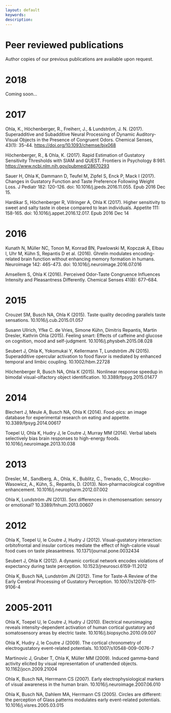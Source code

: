 ```yaml
---
layout: default
keywords:
description:  
---
```

# Peer reviewed publications
Author copies of our previous publications are available upon request.

# 2018
Coming soon...

# 2017
Ohla, K., Höchenberger, R., Freiherr, J., & Lundström, J. N. (2017). Superadditive and Subadditive Neural Processing of Dynamic Auditory-Visual Objects in the Presence of Congruent Odors. Chemical Senses, 43(1): 35-44. https://doi.org/10.1093/chemse/bjx068

Höchenberger, R., & Ohla, K. (2017). Rapid Estimation of Gustatory Sensitivity Thresholds with SIAM and QUEST. Frontiers in Psychology 8:981. https://www.ncbi.nlm.nih.gov/pubmed/28670293

Sauer H, Ohla K, Dammann D, Teufel M, Zipfel S, Enck P, Mack I (2017). Changes in Gustatory Function and Taste Preference Following Weight Loss. J Pediatr 182: 120-126. doi: 10.1016/j.jpeds.2016.11.055. Epub 2016 Dec 15.

Hardikar S, Höchenberger R, Villringer A, Ohla K (2017). Higher sensitivity to sweet and salty taste in obese compared to lean individuals. Appetite 111: 158-165. doi: 10.1016/j.appet.2016.12.017. Epub 2016 Dec 14

# 2016
Kunath N, Müller NC, Tonon M, Konrad BN, Pawlowski M, Kopczak A, Elbau I, Uhr M, Kühn S, Repantis D et al. (2016). Ghrelin modulates encoding-related brain function without enhancing memory formation in humans. Neuroimage 142: 465-473. doi: 10.1016/j.neuroimage.2016.07.016

Amsellem S, Ohla K (2016). Perceived Odor-Taste Congruence Influences Intensity and Pleasantness Differently. Chemical Senses 41(8): 677–684. 

# 2015
Crouzet SM, Busch NA, Ohla K (2015). Taste quality decoding parallels taste sensations. 10.1016/j.cub.2015.01.057

Susann Ullrich, Yfke C. de Vries, Simone Kühn, Dimitris Repantis, Martin Dresler, Kathrin Ohla (2015). Feeling smart: Effects of caffeine and glucose on cognition, mood and self-judgment. 10.1016/j.physbeh.2015.08.028

Seubert J, Ohla K, Yokomukai Y, Kellermann T, Lundström JN (2015). Superadditive opercular activation to food flavor is mediated by enhanced temporal and limbic coupling. 10.1002/hbm.22728

Höchenberger R, Busch NA, Ohla K (2015). Nonlinear response speedup in bimodal visual-olfactory object identification. 10.3389/fpsyg.2015.01477

# 2014
Blechert J, Meule A, Busch NA, Ohla K (2014). Food-pics: an image database for experimental research on eating and appetite. 10.3389/fpsyg.2014.00617

Toepel U, Ohla K, Hudry J, le Coutre J, Murray MM (2014). Verbal labels selectively bias brain responses to high-energy foods. 10.1016/j.neuroimage.2013.10.038

# 2013
Dresler, M., Sandberg, A., Ohla, K., Bublitz, C., Trenado, C., Mroczko-Wasowicz, A., Kühn, S., Repantis, D. (2013). Non-pharmacological cognitive enhancement. 10.1016/j.neuropharm.2012.07.002

Ohla K, Lundström JN (2013). Sex differences in chemosensation: sensory or emotional? 10.3389/fnhum.2013.00607

# 2012
Ohla K, Toepel U, le Coutre J, Hudry J (2012). Visual-gustatory interaction: orbitofrontal and insular cortices mediate the effect of high-calorie visual food cues on taste pleasantness. 10.1371/journal.pone.0032434

Seubert J, Ohla K (2012). A dynamic cortical network encodes violations of expectancy during taste perception. 10.1523/jneurosci.6159-11.2012

Ohla K, Busch NA, Lundström JN (2012). Time for Taste-A Review of the Early Cerebral Processing of Gustatory Perception. 10.1007/s12078-011-9106-4

# 2005-2011
Ohla K, Toepel U, le Coutre J, Hudry J (2010). Electrical neuroimaging reveals intensity-dependent activation of human cortical gustatory and somatosensory areas by electric taste. 10.1016/j.biopsycho.2010.09.007

Ohla K, Hudry J, le Coutre J (2009). The cortical chronometry of electrogustatory event-related potentials. 10.1007/s10548-009-0076-7

Martinovic J, Gruber T, Ohla K, Müller MM (2009). Induced gamma-band activity elicited by visual representation of unattended objects. 10.1162/jocn.2009.21004

Ohla K, Busch NA, Herrmann CS (2007). Early electrophysiological markers of visual awareness in the human brain. 10.1016/j.neuroimage.2007.06.010

Ohla K, Busch NA, Dahlem MA, Herrmann CS (2005). Circles are different: the perception of Glass patterns modulates early event-related potentials. 10.1016/j.visres.2005.03.015
